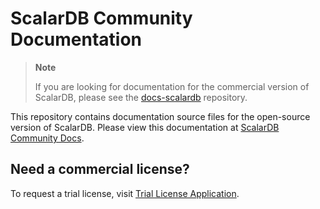 # ScalarDB Community Documentation

> **Note**
> 
> If you are looking for documentation for the commercial version of ScalarDB, please see the [docs-scalardb](https://github.com/scalar-labs/docs-scalardb) repository.

This repository contains documentation source files for the open-source version of ScalarDB. Please view this documentation at [ScalarDB Community Docs](https://scalardb-community.scalar-labs.com/docs).

## Need a commercial license?

To request a trial license, visit [Trial License Application](https://scalar-labs.com/application).
